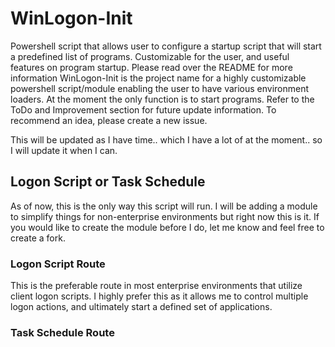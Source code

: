 # WinLogon-Init
Powershell script that allows user to configure a startup script that will start a predefined list of programs. Customizable for the user, and useful features on program startup. Please read over the README for more information
WinLogon-Init is the project name for a highly customizable powershell script/module enabling the user to have various environment loaders. At the moment the only function is to start programs. Refer to the ToDo and Improvement section for future update information. To recommend an idea, please create a new issue.

This will be updated as I have time.. which I have a lot of at the moment.. so I will update it when I can.

## Logon Script or Task Schedule
As of now, this is the only way this script will run. I will be adding a module to simplify things for non-enterprise environments but right now this is it. If you would like to create the module before I do, let me know and feel free to create a fork.
### Logon Script Route
This is the preferable route in most enterprise environments that utilize client logon scripts. I highly prefer this as it allows me to control multiple logon actions, and ultimately start a defined set of applications.
### Task Schedule Route